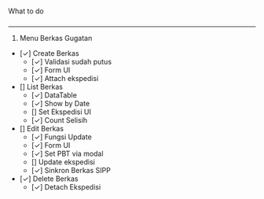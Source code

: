 ###
What to do
###

---
1. Menu Berkas Gugatan
- [&check;] Create Berkas
    - [&check;] Validasi sudah putus
    - [&check;] Form UI
    - [&check;] Attach ekspedisi
- [] List Berkas
    - [&check;] DataTable
    - [&check;] Show by Date
    - [] Set Ekspedisi UI
    - [&check;] Count Selisih
- [] Edit Berkas
    - [&check;] Fungsi Update
    - [&check;] Form UI
    - [&check;] Set PBT via modal
    - [] Update ekspedisi
    - [&check;] Sinkron Berkas SIPP
- [&check;] Delete Berkas
    - [&check;] Detach Ekspedisi
    